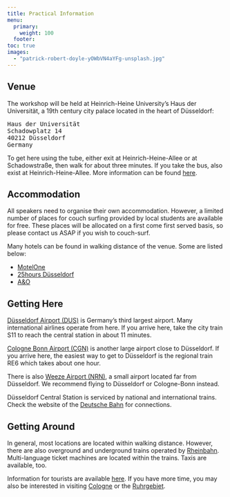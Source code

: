 ```yaml
---
title: Practical Information
menu:
  primary:
    weight: 100
  footer:
toc: true
images:
  - "patrick-robert-doyle-yOWbVN4aYFg-unsplash.jpg"
---
```


## Venue

The workshop will be held at Heinrich-Heine University’s Haus der Universität, a 19th century city palace located in the heart of Düsseldorf:

<pre>
Haus der Universität
Schadowplatz 14
40212 Düsseldorf
Germany
</pre>

To get here using the tube, either exit at Heinrich-Heine-Allee or at Schadowstraße, then walk for about three minutes. If you take the bus, also exist at Heinrich-Heine-Allee. More information can be found [here](https://www.hdu.hhu.de/kontakt).

## Accommodation

All speakers need to organise their own accommodation. However, a limited number of places for couch surfing provided by local students are available for free. These places will be allocated on a first come first served basis, so please contact us ASAP if you wish to couch-surf.

Many hotels can be found in walking distance of the venue. Some are listed below:

- [MotelOne](https://www.motel-one.com/en/hotels/dusseldorf/hotel-dusseldorf-hauptbahnhof/)
- [25hours Düsseldorf](https://www.25hours-hotels.com/en/hotels/duesseldorf/das-tour)
- [A&O](https://www.aohostels.com/en/dusseldorf/duesseldorf-hauptbahnhof/)

## Getting Here

[Düsseldorf Airport (DUS)](https://www.dus.com/en) is Germany’s third largest airport. Many international airlines operate from here. If you arrive here, take the city train S11 to reach the central station in about 11 minutes.

[Cologne Bonn Airport (CGN)](https://www.cologne-bonn-airport.com/en.html) is another large airport close to Düsseldorf. If you arrive here, the easiest way to get to Düsseldorf is the regional train RE6 which takes about one hour.

There is also [Weeze Airport (NRN)](http://www.airport-weeze.com/en), a small airport located far from Düsseldorf. We recommend flying to Düsseldorf or Cologne-Bonn instead.

Düsseldorf Central Station is serviced by national and international trains. Check the website of the [Deutsche Bahn](https://www.bahn.com/en/) for connections.

## Getting Around

In general, most locations are located within walking distance. However, there are also overground and underground trains operated by [Rheinbahn](http://www.rheinbahn.com/). Multi-language ticket machines are located within the trains. Taxis are available, too.

Information for tourists are available [here](https://www.duesseldorf.de/international.html). If you have more time, you may also be interested in visiting [Cologne](https://www.cologne-tourism.com/) or the [Ruhrgebiet](https://www.metropoleruhr.de/en/start/).